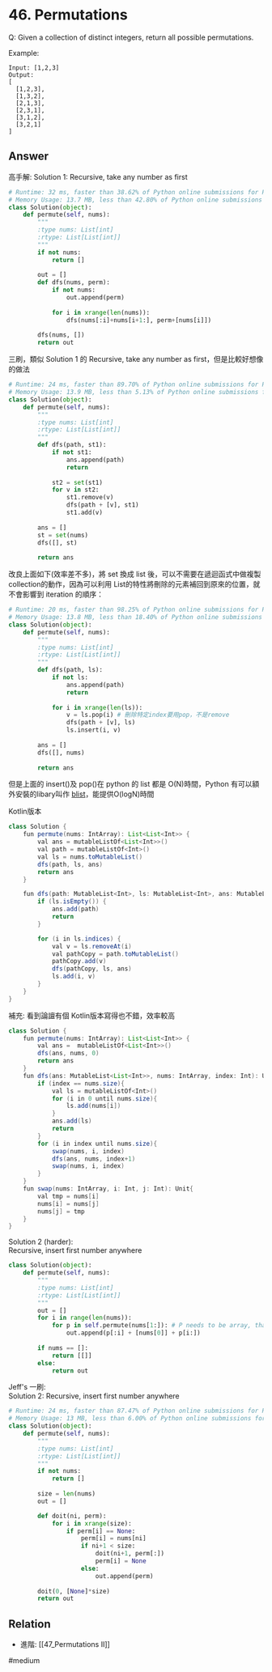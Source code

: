 # 46. Permutations
Q: Given a collection of distinct integers, return all possible permutations.

Example:
```
Input: [1,2,3]
Output:
[
  [1,2,3],
  [1,3,2],
  [2,1,3],
  [2,3,1],
  [3,1,2],
  [3,2,1]
]
```

## Answer
高手解:
Solution 1: Recursive, take any number as first
```python
# Runtime: 32 ms, faster than 38.62% of Python online submissions for Permutations.
# Memory Usage: 13.7 MB, less than 42.80% of Python online submissions for Permutations.
class Solution(object):
    def permute(self, nums):
        """
        :type nums: List[int]
        :rtype: List[List[int]]
        """
        if not nums:
            return []
        
        out = []
        def dfs(nums, perm):
            if not nums:
                out.append(perm)
                
            for i in xrange(len(nums)):
                dfs(nums[:i]+nums[i+1:], perm+[nums[i]])
                
        dfs(nums, [])
        return out
```

三刷，類似 Solution 1 的 Recursive, take any number as first，但是比較好想像的做法
```python
# Runtime: 24 ms, faster than 89.70% of Python online submissions for Permutations.
# Memory Usage: 13.9 MB, less than 5.13% of Python online submissions for Permutations.
class Solution(object):
    def permute(self, nums):
        """
        :type nums: List[int]
        :rtype: List[List[int]]
        """
        def dfs(path, st1):
            if not st1:
                ans.append(path)
                return
            
            st2 = set(st1)
            for v in st2:
                st1.remove(v)
                dfs(path + [v], st1)
                st1.add(v)
        
        ans = []
        st = set(nums)
        dfs([], st)
            
        return ans
```
改良上面如下(效率差不多)，將 set 換成 list 後，可以不需要在遞迴函式中做複製collection的動作，因為可以利用 List的特性將刪除的元素補回到原來的位置，就不會影響到 iteration 的順序：
```python
# Runtime: 20 ms, faster than 98.25% of Python online submissions for Permutations.
# Memory Usage: 13.8 MB, less than 18.40% of Python online submissions for Permutations.
class Solution(object):
    def permute(self, nums):
        """
        :type nums: List[int]
        :rtype: List[List[int]]
        """
        def dfs(path, ls):
            if not ls:
                ans.append(path)
                return
            
            for i in xrange(len(ls)):
                v = ls.pop(i) # 刪除特定index要用pop，不是remove
                dfs(path + [v], ls)
                ls.insert(i, v)
        
        ans = []
        dfs([], nums)
            
        return ans
```
但是上面的 insert()及 pop()在 python 的 list 都是 O(N)時間，Python 有可以額外安裝的libary叫作 [blist](https://stackoverflow.com/questions/27073596/what-is-the-cost-complexity-of-insert-in-list-at-some-location/27073672#27073672)，能提供O(logN)時間


Kotlin版本
```java kotlin
class Solution {
    fun permute(nums: IntArray): List<List<Int>> {
        val ans = mutableListOf<List<Int>>()
        val path = mutableListOf<Int>()
        val ls = nums.toMutableList()
        dfs(path, ls, ans)
        return ans
    }

    fun dfs(path: MutableList<Int>, ls: MutableList<Int>, ans: MutableList<List<Int>>) {
        if (ls.isEmpty()) {
            ans.add(path)
            return
        }

        for (i in ls.indices) {
            val v = ls.removeAt(i)
            val pathCopy = path.toMutableList()
            pathCopy.add(v)
            dfs(pathCopy, ls, ans)
            ls.add(i, v)
        }
    }
}
```

補充: 看到論譠有個 Kotlin版本寫得也不錯，效率較高
```java kotlin
class Solution {
    fun permute(nums: IntArray): List<List<Int>> {
        val ans =  mutableListOf<List<Int>>()
        dfs(ans, nums, 0)
        return ans
    }
    fun dfs(ans: MutableList<List<Int>>, nums: IntArray, index: Int): Unit{
        if (index == nums.size){
            val ls = mutableListOf<Int>()
            for (i in 0 until nums.size){
                ls.add(nums[i])
            }
            ans.add(ls)
            return
        }
        for (i in index until nums.size){
            swap(nums, i, index)
            dfs(ans, nums, index+1)
            swap(nums, i, index)            
        }
    }
    fun swap(nums: IntArray, i: Int, j: Int): Unit{
        val tmp = nums[i]
        nums[i] = nums[j]
        nums[j] = tmp
    }
}
```

Solution 2 (harder):\
Recursive, insert first number anywhere
```python
class Solution(object):
    def permute(self, nums):
        """
        :type nums: List[int]
        :rtype: List[List[int]]
        """
        out = []
        for i in range(len(nums)):
            for p in self.permute(nums[1:]): # P needs to be array, that's why return [[]] when nums == []
                out.append(p[:i] + [nums[0]] + p[i:])
              
        if nums == []:
            return [[]]
        else:
            return out
```
Jeff's 一刷:\
Solution 2: Recursive, insert first number anywhere
```python
# Runtime: 24 ms, faster than 87.47% of Python online submissions for Permutations.
# Memory Usage: 13 MB, less than 6.00% of Python online submissions for Permutations.
class Solution(object):
    def permute(self, nums):
        """
        :type nums: List[int]
        :rtype: List[List[int]]
        """
        if not nums:
            return []
        
        size = len(nums)
        out = []

        def doit(ni, perm):
            for i in xrange(size):
                if perm[i] == None:
                    perm[i] = nums[ni]
                    if ni+1 < size:
                        doit(ni+1, perm[:])
                        perm[i] = None
                    else:
                        out.append(perm)
                  
        doit(0, [None]*size)
        return out
```

## Relation
- 進階: [[47_Permutations II]]


#medium